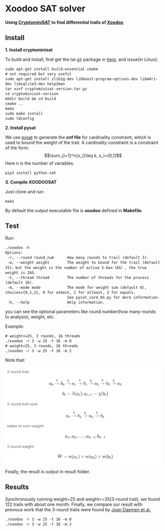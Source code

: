 
# Xoodoo SAT solver

**Using [CryptominiSAT](https://github.com/msoos/cryptominisat/) to find differential trails of [Xoodoo](https://keccak.team/xoodoo.html)**

## Install

**1. Install cryptominisat**

To build and install, first get the tar.gz package in [here](https://github.com/msoos/cryptominisat/releases), and issue(in Linux):


```
sudo apt-get install build-essential cmake
# not required but very useful
sudo apt-get install zlib1g-dev libboost-program-options-dev libm4ri-dev libsqlite3-dev help2man
tar xzvf cryptominisat-version.tar.gz
cd cryptominisat-version
mkdir build && cd build
cmake ..
make
sudo make install
sudo ldconfig
```

**2. Install pysat**

We use [pysat](https://github.com/pysathq/pysat) to generate the **cnf file** for cardinality constraint, which is used to bound the weight of the trail.
A cardinality constraint is a constraint of the form: $$\sum_{i=1}^n{x_i}\leq k, x_i={0,1}$$ Here n is the number of variables.

```
pip3 install python-sat
```

**3. Compile XOODOOSAT**

Just clone and run:

```
make
```

By default the output executable file is **xoodoo** defined in **Makefile**.

## Test

Run:

```
./xoodoo -h
Options:
 -r, --round round_num      How many rounds to trail (default 3).
 -w, --weight weight        The weight to bound for the trail (default 25)，but the weight is the number of active S-box（AS）, the true weight is 2AS.
 -t, --thread thread        The number of threads for the process (default 16).
 -m, --mode mode            The mode for weight sum (default 0), choices={0,1,2}, 0 for atmost, 1 for atleast, 2 for equals.
                            See pysat_card_AS.py for more information.
 -h, --help                 Help information.
```
you can see the optional parameters like round number(how many rounds to analysis), weight, etc.

Example:
```
# weight<=25, 3 rounds, 16 threads
./xoodoo -r 3 -w 25 -t 16 -m 0
# weight=25, 3 rounds, 16 threads
./xoodoo -r 3 -w 25 -t 16 -m 2
```

Note that:

![image](./xoodoo.png)

Finally, the result is output in result folder.

## Results
Synchronously running weight=25 and weight<=25(3-round trail), we found 122 trails with about one month. Finally, we compare our result with previous work that the 3-round trails were found by [Joan Daemen et al.](https://tosc.iacr.org/index.php/ToSC/article/view/7359)
```
./xoodoo -r 3 -w 25 -t 16 -m 0
./xoodoo -r 3 -w 25 -t 16 -m 2
```
